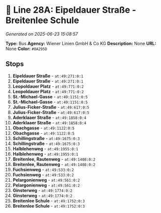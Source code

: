 # 🚌 Line 28A: Eipeldauer Straße - Breitenlee Schule

*Generated on 2025-06-23 15:08:57*

**Type:** Bus
**Agency:** Wiener Linien GmbH & Co KG
**Description:** None
**URL:** None
**Color:** `#0A295D`

## Stops

1. **Eipeldauer Straße** - `at:49:271:0:1`
2. **Eipeldauer Straße** - `at:49:271:0:1`
3. **Leopoldauer Platz** - `at:49:771:0:2`
4. **Leopoldauer Platz** - `at:49:771:0:2`
5. **St.-Michael-Gasse** - `at:49:1151:0:5`
6. **St.-Michael-Gasse** - `at:49:1151:0:5`
7. **Julius-Ficker-Straße** - `at:49:617:0:5`
8. **Julius-Ficker-Straße** - `at:49:617:0:5`
9. **Aderklaaer Straße** - `at:49:1858:0:4`
10. **Aderklaaer Straße** - `at:49:1858:0:4`
11. **Obachgasse** - `at:49:1122:0:5`
12. **Obachgasse** - `at:49:1122:0:5`
13. **Schillingstraße** - `at:49:1675:0:3`
14. **Schillingstraße** - `at:49:1675:0:3`
15. **Halblehenweg** - `at:49:1955:0:1`
16. **Halblehenweg** - `at:49:1955:0:1`
17. **Breitenlee, Rautenweg** - `at:49:1408:0:2`
18. **Breitenlee, Rautenweg** - `at:49:1408:0:2`
19. **Fuchsienweg** - `at:49:533:0:2`
20. **Fuchsienweg** - `at:49:533:0:2`
21. **Pelargonienweg** - `at:49:561:0:2`
22. **Pelargonienweg** - `at:49:561:0:2`
23. **Ginsterweg** - `at:49:1774:0:2`
24. **Ginsterweg** - `at:49:1774:0:2`
25. **Breitenlee Schule** - `at:49:1752:0:3`
26. **Breitenlee Schule** - `at:49:1752:0:3`